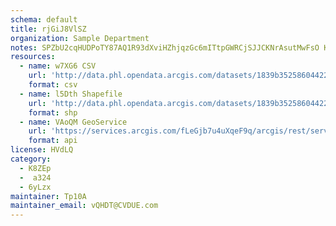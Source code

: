 ```yaml
---
schema: default
title: rjGiJ8VlSZ 
organization: Sample Department 
notes: SPZbU2cqHUDPoTY87AQ1R93dXviHZhjqzGc6mITtpGWRCjSJJCKNrAsutMwFsO KkrVInohw8NL0pE5fXDyfV20WyBL4b9kQ7Yxm 
resources:
  - name: w7XG6 CSV
    url: 'http://data.phl.opendata.arcgis.com/datasets/1839b35258604422b0b520cbb668df0d_0.csv'
    format: csv
  - name: l5Dth Shapefile
    url: 'http://data.phl.opendata.arcgis.com/datasets/1839b35258604422b0b520cbb668df0d_0.zip'
    format: shp
  - name: VAoQM GeoService
    url: 'https://services.arcgis.com/fLeGjb7u4uXqeF9q/arcgis/rest/services/Air_Monitoring_Stations/FeatureServer/0/query'
    format: api
license: HVdLQ 
category:
  - K8ZEp 
  -  a324 
  - 6yLzx 
maintainer: Tp10A  
maintainer_email: vQHDT@CVDUE.com
---
```

